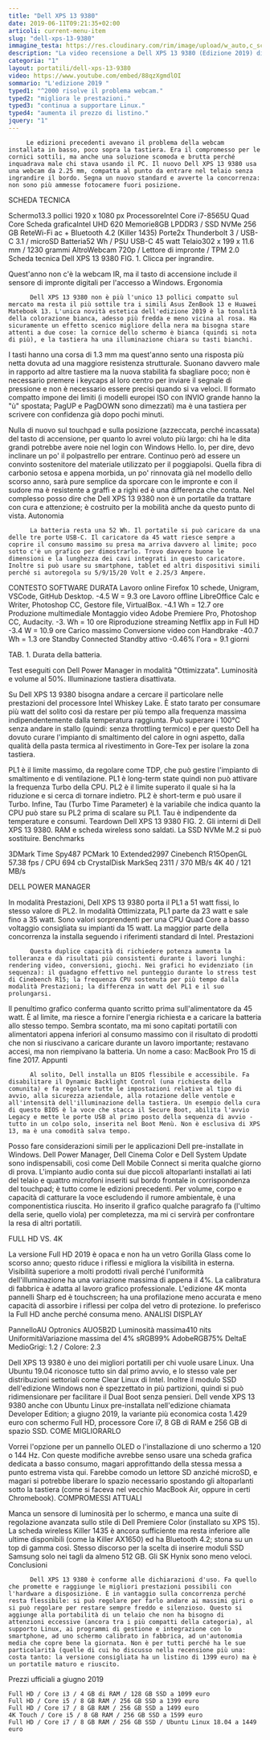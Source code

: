 ```yaml
---
title: "Dell XPS 13 9380"
date: 2019-06-11T09:21:35+02:00
articoli: current-menu-item
slug: "dell-xps-13-9380"
immagine_testa: https://res.cloudinary.com/rim/image/upload/w_auto,c_scale,q_auto,f_auto/v1562767820/recensioni/dell-xps-13-9380.jpg
description: "La video recensione a Dell XPS 13 9380 (Edizione 2019) di Riccardo Palombo. Benchmark, analisi hardware, autonomia e confronto con i migliori portatili."
categoria: "1"
layout: portatili/dell-xps-13-9380
video: https://www.youtube.com/embed/88qzXgmdlOI
sommario: "L'edizione 2019 "
typed1: "^2000 risolve il problema webcam."
typed2: "migliora le prestazioni."
typed3: "continua a supportare Linux."
typed4: "aumenta il prezzo di listino."
jquery: "1"
---
```


         Le edizioni precedenti avevano il problema della webcam installata in basso, poco sopra la tastiera. Era il compromesso per le cornici sottili, ma anche una soluzione scomoda e brutta perché inquadrava male chi stava usando il PC. Il nuovo Dell XPS 13 9380 usa una webcam da 2.25 mm, compatta al punto da entrare nel telaio senza ingrandire il bordo. Segna un nuovo standard e avverte la concorrenza: non sono più ammesse fotocamere fuori posizione.

SCHEDA TECNICA

Schermo13.3 pollici 1920 x 1080 px ProcessoreIntel Core i7-8565U Quad Core Scheda graficaIntel UHD 620 Memorie8GB LPDDR3 / SSD NVMe 256 GB ReteWi-Fi ac + Bluetooth 4.2 (Killer 1435) Porte2x Thunderbolt 3 / USB-C 3.1 / microSD Batteria52 Wh / PSU USB-C 45 watt Telaio302 x 199 x 11.6 mm / 1230 grammi AltroWebcam 720p / Lettore di impronte / TPM 2.0
Scheda tecnica Dell XPS 13 9380
FIG. 1. Clicca per ingrandire.

Quest'anno non c'è la webcam IR, ma il tasto di accensione include il sensore di impronte digitali per l'accesso a Windows.
Ergonomia

          Dell XPS 13 9380 non è più l'unico 13 pollici compatto sul mercato ma resta il più sottile tra i simili Asus ZenBook 13 e Huawei Matebook 13. L'unica novità estetica dell'edizione 2019 è la tonalità della colorazione bianca, adesso più fredda e meno vicina al rosa. Ha sicuramente un effetto scenico migliore della nera ma bisogna stare attenti a due cose: la cornice dello schermo è bianca (quindi si nota di più), e la tastiera ha una illuminazione chiara su tasti bianchi.

I tasti hanno una corsa di 1.3 mm ma quest'anno sento una risposta più netta dovuta ad una maggiore resistenza strutturale. Suonano davvero male in rapporto ad altre tastiere ma la nuova stabilità fa sbagliare poco; non è necessario premere i keycaps al loro centro per inviare il segnale di pressione e non è necessario essere precisi quando si va veloci. Il formato compatto impone dei limiti (i modelli europei ISO con INVIO grande hanno la "ù" spostata; PagUP e PagDOWN sono dimezzati) ma è una tastiera per scrivere con confidenza già dopo pochi minuti.

Nulla di nuovo sul touchpad e sulla posizione (azzeccata, perché incassata) del tasto di accensione, per quanto lo avrei voluto più largo: chi ha le dita grandi potrebbe avere noie nel login con Windows Hello. Io, per dire, devo inclinare un po' il polpastrello per entrare. Continuo però ad essere un convinto sostenitore del materiale utilizzato per il poggiapolsi. Quella fibra di carbonio setosa e appena morbida, un po' rinnovata già nel modello dello scorso anno, sarà pure semplice da sporcare con le impronte e con il sudore ma è resistente a graffi e a righi ed è una differenza che conta. Nel complesso posso dire che Dell XPS 13 9380 non è un portatile da trattare con cura e attenzione; è costruito per la mobilità anche da questo punto di vista.
Autonomia

          La batteria resta una 52 Wh. Il portatile si può caricare da una delle tre porte USB-C. Il caricatore da 45 watt riesce sempre a coprire il consumo massimo su presa ma arriva davvero al limite; poco sotto c'è un grafico per dimostrarlo. Trovo davvero buone le dimensioni e la lunghezza dei cavi integrati in questo caricatore. Inoltre si può usare su smartphone, tablet ed altri dispositivi simili perché si autoregola su 5/9/15/20 Volt e 2.25/3 Ampere.

CONTESTO	SOFTWARE	DURATA
Lavoro online	Firefox 10 schede, Unigram, VSCode, GitHub Desktop.	-4.5 W = 9.3 ore
Lavoro offline	LibreOffice Calc e Writer, Photoshop CC, Gestore file, VirtualBox.	-4.1 Wh = 12.7 ore
Produzione multimediale	Montaggio video Adobe Premiere Pro, Photoshop CC, Audacity.	-3. Wh = 10 ore
Riproduzione streaming	Netflix app in Full HD	-3.4 W = 10.9 ore
Carico massimo	Conversione video con Handbrake	-40.7 Wh = 1.3 ore
Standby	Connected Standby attivo	-0.46% l'ora = 9.1 giorni

TAB. 1. Durata della batteria.

Test eseguiti con Dell Power Manager in modalità "Ottimizzata". Luminosità e volume al 50%. Illuminazione tastiera disattivata.

Su Dell XPS 13 9380 bisogna andare a cercare il particolare nelle prestazioni del processore Intel Whiskey Lake. È stato tarato per consumare più watt del solito così da restare per più tempo alla frequenza massima indipendentemente dalla temperatura raggiunta. Può superare i 100°C senza andare in stallo (quindi: senza throttling termico) e per questo Dell ha dovuto curare l'impianto di smaltimento del calore in ogni aspetto, dalla qualità della pasta termica al rivestimento in Gore-Tex per isolare la zona tastiera.

PL1 è il limite massimo, da regolare come TDP, che può gestire l'impianto di smaltimento e di ventilazione. PL1 è long-term state quindi non può attivare la frequenza Turbo della CPU. PL2 è il limite superato il quale si ha la riduzione e si cerca di tornare indietro. PL2 è short-term e può usare il Turbo. Infine, Tau (Turbo Time Parameter) è la variabile che indica quanto la CPU può stare su PL2 prima di scalare su PL1. Tau è indipendente da temperature e consumi.
Teardown Dell XPS 13 9380
FIG. 2. Gli interni di Dell XPS 13 9380. RAM e scheda wireless sono saldati. La SSD NVMe M.2 si può sostituire.
Benchmarks

3DMark Time Spy487 PCMark 10 Extended2997 Cinebench R15OpenGL 57.38 fps / CPU 694 cb CrystalDisk MarkSeq 2311 / 370 MB/s
4K 40 / 121 MB/s

DELL POWER MANAGER

In modalità Prestazioni, Dell XPS 13 9380 porta il PL1 a 51 watt fissi, lo stesso valore di PL2. In modalità Ottimizzata, PL1 parte da 23 watt e sale fino a 35 watt. Sono valori sorprendenti per una CPU Quad Core a basso voltaggio consigliata su impianti da 15 watt. La maggior parte della concorrenza la installa seguendo i riferimenti standard di Intel.
Prestazioni

          Questa duplice capacità di richiedere potenza aumenta la tolleranza e dà risultati più consistenti durante i lavori lunghi: rendering video, conversioni, giochi. Nei grafici ho evidenziato (in sequenza): il guadagno effettivo nel punteggio durante lo stress test di Cinebench R15; la frequenza CPU sostenuta per più tempo dalla modalità Prestazioni; la differenza in watt del PL1 e il suo prolungarsi.

Il penultimo grafico conferma quanto scritto prima sull'alimentatore da 45 watt. È al limite, ma riesce a fornire l'energia richiesta e a caricare la batteria allo stesso tempo. Sembra scontato, ma mi sono capitati portatili con alimentatori appena inferiori al consumo massimo con il risultato di prodotti che non si riuscivano a caricare durante un lavoro importante; restavano accesi, ma non riempivano la batteria. Un nome a caso: MacBook Pro 15 di fine 2017.
Appunti

          Al solito, Dell installa un BIOS flessibile e accessibile. Fa disabilitare il Dynamic Backlight Control (una richiesta della comunita) e fa regolare tutte le impostazioni relative al tipo di avvio, alla sicurezza aziendale, alla rotazione delle ventole e all'intensità dell'illuminazione della tastiera. Un esempio della cura di questo BIOS è la voce che stacca il Secure Boot, abilita l'avvio Legacy e mette le porte USB al primo posto della sequenza di avvio - tutto in un colpo solo, inserita nel Boot Menù. Non è esclusiva di XPS 13, ma è una comodità salva tempo.

Posso fare considerazioni simili per le applicazioni Dell pre-installate in Windows. Dell Power Manager, Dell Cinema Color e Dell System Update sono indispensabili, così come Dell Mobile Connect si merita qualche giorno di prova. L'impianto audio conta sui due piccoli altoparlanti installati ai lati del telaio e quattro microfoni inseriti sul bordo frontale in corrispondenza del touchpad; è tutto come le edizioni precedenti. Per volume, corpo e capacità di catturare la voce escludendo il rumore ambientale, è una componentistica riuscita. Ho inserito il grafico qualche paragrafo fa (l'ultimo della serie, quello viola) per completezza, ma mi ci servirà per confrontare la resa di altri portatili.

FULL HD VS. 4K

La versione Full HD 2019 è opaca e non ha un vetro Gorilla Glass come lo scorso anno; questo riduce i riflessi e migliora la visibilità in esterna. Visibilità superiore a molti prodotti rivali perché l'uniformità dell'illuminazione ha una variazione massima di appena il 4%. La calibratura di fabbrica è adatta al lavoro grafico professionale. L'edizione 4K monta pannelli Sharp ed è touchscreen; ha una profilazione meno accurata e meno capacità di assorbire i riflessi per colpa del vetro di protezione. Io preferisco la Full HD anche perché consuma meno.
ANALISI DISPLAY

PannelloAU Optronics AUO5B2D Luminosità massima410 nits UniformitàVariazione massima del 4% sRGB99% AdobeRGB75% DeltaE MedioGrigi: 1.2 / Colore: 2.3

Dell XPS 13 9380 è uno dei migliori portatili per chi vuole usare Linux. Una Ubuntu 19.04 riconosce tutto sin dal primo avvio, e lo stesso vale per distribuzioni settoriali come Clear Linux di Intel. Inoltre il modulo SSD dell'edizione Windows non è spezzettato in più partizioni, quindi si può ridimensionare per facilitare il Dual Boot senza pensieri. Dell vende XPS 13 9380 anche con Ubuntu Linux pre-installata nell'edizione chiamata Developer Edition; a giugno 2019, la variante più economica costa 1.429 euro con schermo Full HD, processore Core i7, 8 GB di RAM e 256 GB di spazio SSD.
COME MIGLIORARLO

Vorrei l'opzione per un pannello OLED o l'installazione di uno schermo a 120 o 144 Hz. Con queste modifiche avrebbe senso usare una scheda grafica dedicata a basso consumo, magari approfittando della stessa messa a punto estrema vista qui. Farebbe comodo un lettore SD anziché microSD, e magari si potrebbe liberare lo spazio necessario spostando gli altoparlanti sotto la tastiera (come si faceva nel vecchio MacBook Air, oppure in certi Chromebook).
COMPROMESSI ATTUALI

Manca un sensore di luminosità per lo schermo, e manca una suite di regolazione avanzata sullo stile di Dell Premiere Color (installato su XPS 15). La scheda wireless Killer 1435 è ancora sufficiente ma resta inferiore alle ultime disponibili (come la Killer AX1650) ed ha Bluetooth 4.2; stona su un top di gamma così. Stesso discorso per la scelta di inserire moduli SSD Samsung solo nei tagli da almeno 512 GB. Gli SK Hynix sono meno veloci.
Conclusioni

          Dell XPS 13 9380 è conforme alle dichiarazioni d'uso. Fa quello che promette e raggiunge le migliori prestazioni possibili con l'hardware a disposizione. È in vantaggio sulla concorrenza perché resta flessibile: si può regolare per farlo andare ai massimi giri o si può regolare per restare sempre freddo e silenzioso. Questo si aggiunge alla portabilità di un telaio che non ha bisogno di attenzioni eccessive (ancora tra i più compatti della categoria), al supporto Linux, ai programmi di gestione e integrazione con lo smartphone, ad uno schermo calibrato in fabbrica, ad un'autonomia media che copre bene la giornata. Non è per tutti perché ha le sue particolarità (quelle di cui ho discusso nella recensione più una: costa tanto: la versione consigliata ha un listino di 1399 euro) ma è un portatile maturo e riuscito.

Prezzi ufficiali a giugno 2019

    Full HD / Core i3 / 4 GB di RAM / 128 GB SSD a 1099 euro
    Full HD / Core i5 / 8 GB RAM / 256 GB SSD a 1399 euro
    Full HD / Core i7 / 8 GB RAM / 256 GB SSD a 1499 euro
    4K Touch / Core i5 / 8 GB RAM / 256 GB SSD a 1599 euro
    Full HD / Core i7 / 8 GB RAM / 256 GB SSD / Ubuntu Linux 18.04 a 1449 euro